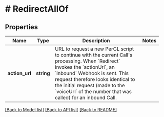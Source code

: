 # # RedirectAllOf

## Properties

Name | Type | Description | Notes
------------ | ------------- | ------------- | -------------
**action_url** | **string** | URL to request a new PerCL script to continue with the current Call&#39;s processing. When &#x60;Redirect&#x60; invokes the &#x60;actionUrl&#x60;, an &#x60;inbound&#x60; Webhook is sent. This request therefore looks identical to the initial request (made to the &#x60;voiceUrl&#x60; of the number that was called) for an inbound Call. |

[[Back to Model list]](../../README.md#models) [[Back to API list]](../../README.md#endpoints) [[Back to README]](../../README.md)
